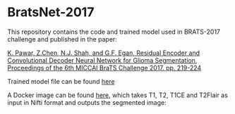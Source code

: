 # BratsNet-2017
This repository contains the code and trained model used in BRATS-2017 challenge and published in the paper:

[K. Pawar, Z.Chen, N.J. Shah, and G.F. Egan, Residual Encoder and Convolutional Decoder Neural Network for Glioma Segmentation, Proceedings of the 6th MICCAI BraTS Challenge 2017. pp. 219-224]( https://doi.org/10.1007/978-3-319-75238-9_23)

Trained model file can be found [here](https://bridges.monash.edu/ndownloader/files/24163274)

A Docker image can be found [here](https://hub.docker.com/r/kamleshp/brats17/), which takes T1, T2, T1CE and T2Flair as input in Nifti format and outputs the segmented image:


